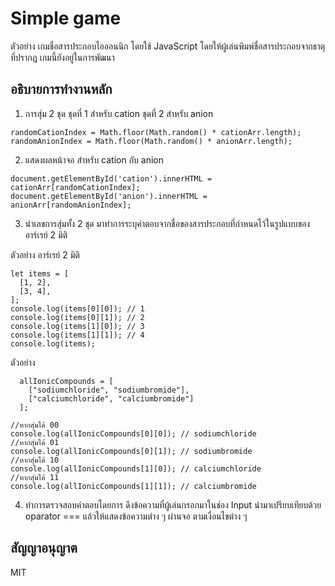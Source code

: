 # Simple game

ตัวอย่าง เกมชื่อสารประกอบไอออนนิก โดยใช้ JavaScript โดยให้ผู้เล่นพิมพ์ชื่อสารประกอบจากธาตุที่ปรากฏ เกมนี้ยังอยู่ในการพัฒนา

## อธิบายการทำงานหลัก

1. การสุ่ม 2 ชุด ชุดที่ 1 สำหรับ cation ชุดที่ 2 สำหรับ anion

```
randomCationIndex = Math.floor(Math.random() * cationArr.length);
randomAnionIndex = Math.floor(Math.random() * anionArr.length);
```
  
2. แสดงผลหน้าจอ สำหรับ cation กับ anion 

```
document.getElementById('cation').innerHTML = cationArr[randomCationIndex];
document.getElementById('anion').innerHTML = anionArr[randomAnionIndex]; 
```
 
3. นำเลขการสุ่มทั้ง 2 ชุด มาทำการระบุคำตอบจากชื่อของสารประกอบที่กำหนดไว้ในรูปแบบของอาร์เรย์ 2 มิติ

ตัวอย่าง อาร์เรย์ 2 มิติ

```
let items = [
  [1, 2],
  [3, 4],
];
console.log(items[0][0]); // 1
console.log(items[0][1]); // 2
console.log(items[1][0]); // 3
console.log(items[1][1]); // 4
console.log(items);
```
ตัวอย่าง

```
  allIonicCompounds = [
    ["sodiumchloride", "sodiumbromide"],
    ["calciumchloride", "calciumbromide"]
  ];
  
//หากสุ่มได้ 00 
console.log(allIonicCompounds[0][0]); // sodiumchloride
//หากสุ่มได้ 01
console.log(allIonicCompounds[0][1]); // sodiumbromide
//หากสุ่มได้ 10
console.log(allIonicCompounds[1][0]); // calciumchloride
//หากสุ่มได้ 11
console.log(allIonicCompounds[1][1]); // calciumbromide
```

4. ทำการตรวจสอบคำตอบโดยการ ดึงข้อความที่ผู้เล่นกรอกมาในช่อง Input นำมาเปรียบเทียบด้วย oparator === แล้วให้แสดงข้อความต่าง ๆ ผ่านจอ ตามเงื่อนไขต่าง ๆ

## สัญญาอนุญาต
MIT
